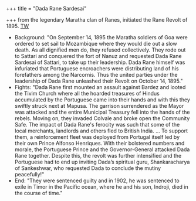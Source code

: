 +++
title = "Dada Rane Sardesai"

+++
from the legendary Maratha clan of Ranes, initiated the Rane Revolt of 1895. [TW](https://twitter.com/maharattas/status/1266326534966648832) 

- Background: "On September 14, 1895 the Maratha soldiers of Goa were ordered to set sail to Mozambique where they would die out a slow death. As all dignified men do, they refused collectively. They rode out to Sattari and conquered the fort of Nanuz and requested Dada Rane Sardesai of Sattari, to take up their leadership. Dada Rane himself was infuriated that Portuguese encroachers were distributing land of his forefathers among the Narcornis. Thus the united parties under the leadership of Dada Rane unleashed their Revolt on October 14, 1895." 
- Fights: "Dada Rane first mounted an assault against Bardez and looted the Tivim Church where all the hoarded treasures of Hindus accumulated by the Portuguese came into their hands and with this they swiftly struck next at Mapusa. The garrison surrendered as the Mayor was attacked and the entire Municipal Treasury fell into the hands of the rebels. Moving on, they invaded Colvale and broke open the Community Safe. The impact of Dada Rane's ferocity was such that some of the local merchants, landlords and others fled to British India. ... To support them, a reinforcement fleet was deployed from Portugal itself led by their own Prince Alfonso Henriques. With their bolstered numbers and morale, the Portuguese Prince and the Governor-General attacked Dada Rane together. Despite this, the revolt was further intensified and the Portuguese had to end up inviting Dada’s spiritual guru, Shankaracharya of Sankeshwar, who requested Dada to conclude the mutiny peacefully!"
- End: "They were sentenced guilty and in 1902, he was sentenced to exile in Timor in the Pacific ocean, where he and his son, Indroji, died in the course of time."
